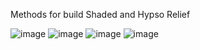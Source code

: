 Methods for build Shaded and Hypso Relief 

![image](https://user-images.githubusercontent.com/10848270/181916112-99678480-d8a7-4b3f-8fcb-86ad93354505.png)
![image](https://user-images.githubusercontent.com/10848270/181916157-1ace1fd4-8608-4d1e-af7c-0447af113f6c.png)
![image](https://user-images.githubusercontent.com/10848270/181916179-f5eb30a4-bf35-47e4-b7ba-091fe16fd50a.png)
![image](https://user-images.githubusercontent.com/10848270/181916221-dac21b11-67c6-4c3c-a0c4-75b34f7c8f23.png)

